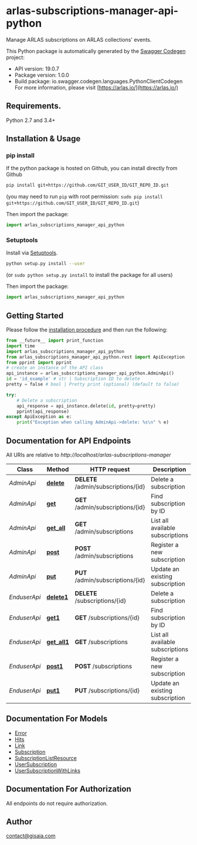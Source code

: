 # arlas-subscriptions-manager-api-python
Manage ARLAS subscriptions on ARLAS collections' events.

This Python package is automatically generated by the [Swagger Codegen](https://github.com/swagger-api/swagger-codegen) project:

- API version: 19.0.7
- Package version: 1.0.0
- Build package: io.swagger.codegen.languages.PythonClientCodegen
For more information, please visit [https://arlas.io/](https://arlas.io/)

## Requirements.

Python 2.7 and 3.4+

## Installation & Usage
### pip install

If the python package is hosted on Github, you can install directly from Github

```sh
pip install git+https://github.com/GIT_USER_ID/GIT_REPO_ID.git
```
(you may need to run `pip` with root permission: `sudo pip install git+https://github.com/GIT_USER_ID/GIT_REPO_ID.git`)

Then import the package:
```python
import arlas_subscriptions_manager_api_python 
```

### Setuptools

Install via [Setuptools](http://pypi.python.org/pypi/setuptools).

```sh
python setup.py install --user
```
(or `sudo python setup.py install` to install the package for all users)

Then import the package:
```python
import arlas_subscriptions_manager_api_python
```

## Getting Started

Please follow the [installation procedure](#installation--usage) and then run the following:

```python
from __future__ import print_function
import time
import arlas_subscriptions_manager_api_python
from arlas_subscriptions_manager_api_python.rest import ApiException
from pprint import pprint
# create an instance of the API class
api_instance = arlas_subscriptions_manager_api_python.AdminApi()
id = 'id_example' # str | Subscription ID to delete
pretty = false # bool | Pretty print (optional) (default to false)

try:
    # Delete a subscription
    api_response = api_instance.delete(id, pretty=pretty)
    pprint(api_response)
except ApiException as e:
    print("Exception when calling AdminApi->delete: %s\n" % e)

```

## Documentation for API Endpoints

All URIs are relative to *http://localhost/arlas-subscriptions-manager*

Class | Method | HTTP request | Description
------------ | ------------- | ------------- | -------------
*AdminApi* | [**delete**](docs/AdminApi.md#delete) | **DELETE** /admin/subscriptions/{id} | Delete a subscription
*AdminApi* | [**get**](docs/AdminApi.md#get) | **GET** /admin/subscriptions/{id} | Find subscription by ID
*AdminApi* | [**get_all**](docs/AdminApi.md#get_all) | **GET** /admin/subscriptions | List all available subscriptions
*AdminApi* | [**post**](docs/AdminApi.md#post) | **POST** /admin/subscriptions | Register a new subscription
*AdminApi* | [**put**](docs/AdminApi.md#put) | **PUT** /admin/subscriptions/{id} | Update an existing subscription
*EnduserApi* | [**delete1**](docs/EnduserApi.md#delete1) | **DELETE** /subscriptions/{id} | Delete a subscription
*EnduserApi* | [**get1**](docs/EnduserApi.md#get1) | **GET** /subscriptions/{id} | Find subscription by ID
*EnduserApi* | [**get_all1**](docs/EnduserApi.md#get_all1) | **GET** /subscriptions | List all available subscriptions
*EnduserApi* | [**post1**](docs/EnduserApi.md#post1) | **POST** /subscriptions | Register a new subscription
*EnduserApi* | [**put1**](docs/EnduserApi.md#put1) | **PUT** /subscriptions/{id} | Update an existing subscription


## Documentation For Models

 - [Error](docs/Error.md)
 - [Hits](docs/Hits.md)
 - [Link](docs/Link.md)
 - [Subscription](docs/Subscription.md)
 - [SubscriptionListResource](docs/SubscriptionListResource.md)
 - [UserSubscription](docs/UserSubscription.md)
 - [UserSubscriptionWithLinks](docs/UserSubscriptionWithLinks.md)


## Documentation For Authorization

 All endpoints do not require authorization.


## Author

contact@gisaia.com

